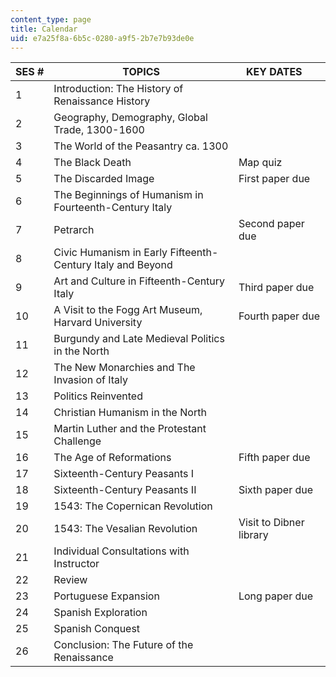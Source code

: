 ```yaml
---
content_type: page
title: Calendar
uid: e7a25f8a-6b5c-0280-a9f5-2b7e7b93de0e
---
```


| SES # | TOPICS | KEY DATES     |
| --- | --- | --- |
| 1 | Introduction: The History of Renaissance History |  |
| 2 | Geography, Demography, Global Trade, 1300-1600 |  |
| 3 | The World of the Peasantry ca. 1300 |  |
| 4 | The Black Death | Map quiz |
| 5 | The Discarded Image | First paper due |
| 6 | The Beginnings of Humanism in Fourteenth-Century Italy |  |
| 7 | Petrarch | Second paper due |
| 8 | Civic Humanism in Early Fifteenth-Century Italy and Beyond |  |
| 9 | Art and Culture in Fifteenth-Century Italy | Third paper due |
| 10 | A Visit to the Fogg Art Museum, Harvard University | Fourth paper due |
| 11 | Burgundy and Late Medieval Politics in the North |  |
| 12 | The New Monarchies and The Invasion of Italy |  |
| 13 | Politics Reinvented |  |
| 14 | Christian Humanism in the North |  |
| 15 | Martin Luther and the Protestant Challenge |  |
| 16 | The Age of Reformations | Fifth paper due |
| 17 | Sixteenth-Century Peasants I |  |
| 18 | Sixteenth-Century Peasants II | Sixth paper due |
| 19 | 1543: The Copernican Revolution |  |
| 20 | 1543: The Vesalian Revolution | Visit to Dibner library |
| 21 | Individual Consultations with Instructor |  |
| 22 | Review |  |
| 23 | Portuguese Expansion | Long paper due |
| 24 | Spanish Exploration |  |
| 25 | Spanish Conquest |  |
| 26 | Conclusion: The Future of the Renaissance |